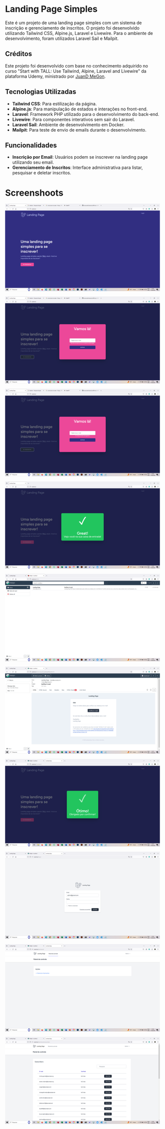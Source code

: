 # Landing Page Simples

Este é um projeto de uma landing page simples com um sistema de inscrição e gerenciamento de inscritos. O projeto foi desenvolvido utilizando Tailwind CSS, Alpine.js, Laravel e Livewire. Para o ambiente de desenvolvimento, foram utilizados Laravel Sail e Mailpit.

## Créditos

Este projeto foi desenvolvido com base no conhecimento adquirido no curso "Start with TALL: Use Tailwind, Alpine, Laravel and Livewire" da plataforma Udemy, ministrado por [JuanD MeGon](https://www.udemy.com/course/tall-stack-integrate-tailwind-alpine-laravel-and-livewire).


## Tecnologias Utilizadas

- **Tailwind CSS**: Para estilização da página.
- **Alpine.js**: Para manipulação de estados e interações no front-end.
- **Laravel**: Framework PHP utilizado para o desenvolvimento do back-end.
- **Livewire**: Para componentes interativos sem sair do Laravel.
- **Laravel Sail**: Ambiente de desenvolvimento em Docker.
- **Mailpit**: Para teste de envio de emails durante o desenvolvimento.

## Funcionalidades

- **Inscrição por Email**: Usuários podem se inscrever na landing page utilizando seu email.
- **Gerenciamento de Inscritos**: Interface administrativa para listar, pesquisar e deletar inscritos.
  

# Screenshoots

![Print de Tela 1](public/img/01.png)

![Print de Tela 1](public/img/03.png)

![Print de Tela 1](public/img/02.png)

![Print de Tela 1](public/img/04.png)

![Print de Tela 1](public/img/05.png)

![Print de Tela 1](public/img/06.png)

![Print de Tela 1](public/img/07.png)

![Print de Tela 1](public/img/08.png)

![Print de Tela 1](public/img/09.png)

![Print de Tela 1](public/img/10.png)
